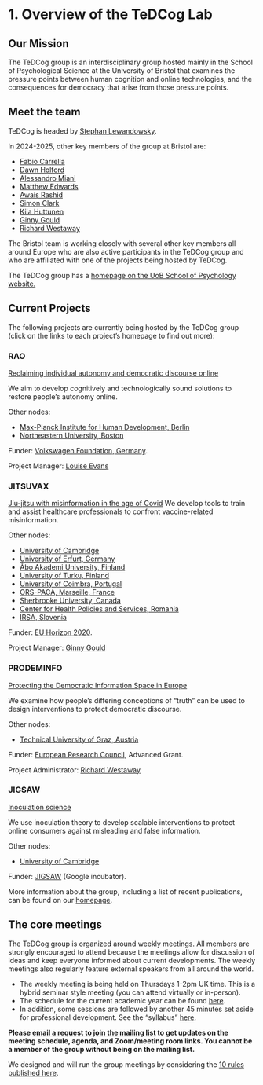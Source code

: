 # 1. Overview of the TeDCog Lab

## Our Mission

The TeDCog group is an interdisciplinary group hosted mainly in the School of Psychological Science at the University of Bristol that examines the pressure points between human cognition and online technologies, and the consequences for democracy that arise from those pressure points. 

## Meet the team

TeDCog is headed by [Stephan Lewandowsky](https://www.cogsciwa.com/). 

In 2024-2025, other key members of the group at Bristol are: 

* [Fabio Carrella](https://research-information.bris.ac.uk/en/persons/fabio-carrella)
* [Dawn Holford](https://research-information.bris.ac.uk/en/persons/dawn-holford)
* [Alessandro Miani](https://www.researchgate.net/profile/Alessandro-Miani-2)
* [Matthew Edwards](https://research-information.bris.ac.uk/en/persons/matthew-edwards)
* [Awais Rashid](https://research-information.bris.ac.uk/en/persons/awais-rashid)
* [Simon Clark](https://research-information.bris.ac.uk/en/persons/simon-clark)
* [Kiia Huttunen](https://research-information.bris.ac.uk/en/persons/kiia-j-a-huttunen)
* [Ginny Gould](https://www.bristol.ac.uk/people/person/Ginny-Gould-a23a5a2c-786f-4063-a2b7-a566a3768306/)
* [Richard Westaway](https://www.bristol.ac.uk/people/person/Richard-Westaway-4e46888d-591b-4d0b-a66d-9ed21a3e939c/)

The Bristol team is working closely with several other key members all around Europe who are also active participants in the TeDCog group and who are affiliated with one of the projects being hosted by TeDCog.  

The TeDCog group has a [homepage on the UoB School of Psychology website.](https://sks.to/tedcog)  
    
## Current Projects
The following projects are currently being hosted by the TeDCog group (click on the links to each project’s homepage to find out more):
    
### RAO 
[Reclaiming individual autonomy and democratic discourse online](https://www.notion.so/reclaimingautonomyonline/Reclaiming-individual-autonomy-and-democratic-discourse-online-bed7c964bc8740898d68b9a4f7c71ee3)
    
We aim to develop cognitively and technologically sound solutions to restore people’s autonomy online. 

Other nodes:
* [Max-Planck Institute for Human Development, Berlin](https://www.mpg.de/11761628/profile-visions)
* [Northeastern University, Boston](https://research.northeastern.edu/#_ga=2.87218588.583994968.1655376565-198303119.1655376564)

Funder: [Volkswagen Foundation, Germany](https://www.volkswagenstiftung.de/en/funding/for-applicants/information-for-applicants-from-abroad). 

Project Manager: [Louise Evans](https://www.bristol.ac.uk/people/person/Louise-Evans-2e206e72-e7c9-4fd0-8a2a-43834dc5063e/)
    
### JITSUVAX
[Jiu-jitsu with misinformation in the age of Covid](https://jitsuvax.github.io/)
We develop tools to train and assist healthcare professionals to confront vaccine-related misinformation. 

Other nodes: 
* [University of Cambridge](https://www.cam.ac.uk/research?ucam-ref=home-menu)
* [University of Erfurt, Germany](https://www.uni-erfurt.de/en/research/researching/research-projects?l=1&id=1494&tx_solr[q]=JITSUVAX)
* [Åbo Akademi University, Finland](https://www.abo.fi/en/)
* [University of Turku, Finland](https://www.utu.fi/en/research)
* [University of Coimbra, Portugal](https://www.uc.pt/en/research/)
* [ORS-PACA, Marseille, France](http://www.orspaca.org/)
* [Sherbrooke University, Canada](https://www.usherbrooke.ca/about/)
* [Center for Health Policies and Services, Romania](https://cpss.ro/en/index.php)
* [IRSA, Slovenia](https://institut-irsa.si/en/irsa-institute-for-developmental-and-strategic-analysis/)

Funder: [EU Horizon 2020](https://ec.europa.eu/info/research-and-innovation/funding/funding-opportunities/funding-programmes-and-open-calls/horizon-2020_en).

Project Manager: [Ginny Gould](https://www.bristol.ac.uk/people/person/Ginny-Gould-a23a5a2c-786f-4063-a2b7-a566a3768306/)
    
### PRODEMINFO 
[Protecting the Democratic Information Space in Europe](https://dawn-cadmium-5c5.notion.site/PRODEMINFO-103b1b8c339e45c5ab527710b4b19915)

We examine how people’s differing conceptions of “truth” can be used to design interventions to protect democratic discourse.
    
Other nodes: 
* [Technical University of Graz, Austria](https://www.tugraz.at/en/research/focus-on-research/)  

Funder: [European Research Council](https://erc.europa.eu/), Advanced Grant.

Project Administrator: [Richard Westaway](https://www.bristol.ac.uk/people/person/Richard-Westaway-4e46888d-591b-4d0b-a66d-9ed21a3e939c/)
    
### JIGSAW
[Inoculation science](https://inoculation.science/)

We use inoculation theory to develop scalable interventions to protect online consumers against misleading and false information. 

Other nodes: 
* [University of Cambridge](https://www.cam.ac.uk/research?ucam-ref=home-menu)

Funder: [JIGSAW](https://jigsaw.google.com/) (Google incubator).

More information about the group, including a list of recent publications, can be found on our [homepage](https://sks.to/tedcog). 

## The core meetings
The TeDCog group is organized around weekly meetings. All members are strongly encouraged to attend because the meetings allow for discussion of ideas and keep everyone informed about current developments. The weekly meetings also regularly feature external speakers from all around the world.
    
* The weekly meeting is being held on Thursdays 1-2pm UK time. This is a hybrid seminar style meeting (you can attend virtually or in-person).
* The schedule for the current academic year can be found [here](https://airtable.com/appU49t91iVUjzw0j/shrlAkGSJtGQBTuap).
* In addition, some sessions are followed by another 45 minutes set aside for professional development. See the “syllabus” [here](https://airtable.com/appWMhN35S79h8Rfa/shr4v87j5H1PE6yts). 

**Please [email a request to join the mailing list](mailto:TeDCog@bristol.ac.uk) to get updates on the meeting schedule, agenda, and Zoom/meeting room links. You cannot be a member of the group without being on the mailing list.**

We designed and will run the group meetings by considering the [10 rules published here](https://dx.doi.org/10.1371/journal.pcbi.1008953).

<!--**Have kept this in as we may want to expand the team and include more here using the template format**

<span style="color:red"> **Past projects:** 
 
````{panels}
:column: col-lg-4 px-2 py-2

---
![<RESEARCHER 1 NAME>](https://www.beckenhamrunning.co.uk/wp-content/uploads/2020/02/Person-silhouette.png)
^^^

**`<RESEARCHER 1 NAME>`**  
_Research Software Engineer_  
[{fa}`at`](mailto:USERNAME@ORGANIZATION.NET)
[{fa}`linkedin,style=fab`](https://www.linkedin.com)
[{fa}`twitter,style=fab`](https://twitter.com/)
[{fa}`researchgate,style=fab`](https://www.researchgate.net/)
[{fa}`orcid,style=fab`](https://orcid.org/)
[{fa}`github,style=fab`](https://www.github.com)

About me... `<NAME>` has a background in `<BACKGROUND>` and works with `<COLLABORATORS AND COMMUNITIES>` on `<FOCUS OF RESEARCH>`.
They enjoy `<HOBBIES>` and recently took part in `<FUN THING>`.

**Research:** 
- `<RESEARCH INTERESTS>`
-->


